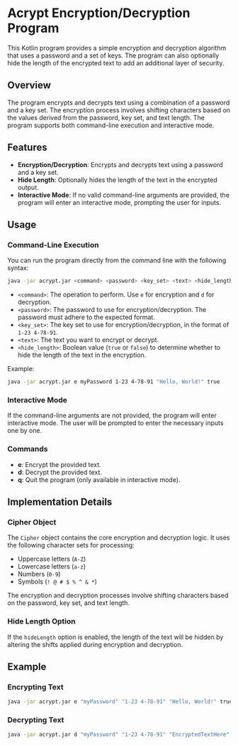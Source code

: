 # Acrypt Encryption/Decryption Program

This Kotlin program provides a simple encryption and decryption algorithm that uses a password and a set of keys. The program can also optionally hide the length of the encrypted text to add an additional layer of security.

## Overview

The program encrypts and decrypts text using a combination of a password and a key set. The encryption process involves shifting characters based on the values derived from the password, key set, and text length. The program supports both command-line execution and interactive mode.

## Features

- **Encryption/Decryption**: Encrypts and decrypts text using a password and a key set.
- **Hide Length**: Optionally hides the length of the text in the encrypted output.
- **Interactive Mode**: If no valid command-line arguments are provided, the program will enter an interactive mode, prompting the user for inputs.

## Usage

### Command-Line Execution

You can run the program directly from the command line with the following syntax:

```bash
java -jar acrypt.jar <command> <password> <key_set> <text> <hide_length>
```

- `<command>`: The operation to perform. Use `e` for encryption and `d` for decryption.
- `<password>`: The password to use for encryption/decryption. The password must adhere to the expected format.
- `<key_set>`: The key set to use for encryption/decryption, in the format of `1-23 4-78-91`.
- `<text>`: The text you want to encrypt or decrypt.
- `<hide_length>`: Boolean value (`true` or `false`) to determine whether to hide the length of the text in the encryption.

Example:

```bash
java -jar acrypt.jar e myPassword 1-23 4-78-91 "Hello, World!" true
```

### Interactive Mode

If the command-line arguments are not provided, the program will enter interactive mode. The user will be prompted to enter the necessary inputs one by one.

### Commands

- **e**: Encrypt the provided text.
- **d**: Decrypt the provided text.
- **q**: Quit the program (only available in interactive mode).

## Implementation Details

### Cipher Object

The `Cipher` object contains the core encryption and decryption logic. It uses the following character sets for processing:

- Uppercase letters (`A-Z`)
- Lowercase letters (`a-z`)
- Numbers (`0-9`)
- Symbols (`! @ # $ % ^ & *`)

The encryption and decryption processes involve shifting characters based on the password, key set, and text length. 

### Hide Length Option

If the `hideLength` option is enabled, the length of the text will be hidden by altering the shifts applied during encryption and decryption.

## Example

### Encrypting Text

```bash
java -jar acrypt.jar e "myPassword" "1-23 4-78-91" "Hello, World!" true
```

### Decrypting Text

```bash
java -jar acrypt.jar d "myPassword" "1-23 4-78-91" "EncryptedTextHere" true
```

